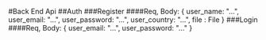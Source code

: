 #Back End Api
##Auth
###Register
####Req, Body: {
            user_name: "...", 
            user_email: "...", 
            user_password: "...",
            user_country: "...",
            file : File
          }
###Login
####Req, Body: {
              user_email: "...",
              user_password: "..."
            }

